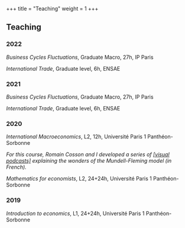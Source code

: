 +++
title = "Teaching"
weight = 1
+++

## Teaching

### 2022

*Business Cycles Fluctuations*, Graduate Macro, 27h, IP Paris

*International Trade*, Graduate level, 6h, ENSAE

### 2021

*Business Cycles Fluctuations*, Graduate Macro, 27h, IP Paris

*International Trade*, Graduate level, 6h, ENSAE

### 2020

*International Macroeconomics*, L2, 12h, Université Paris 1 Panthéon-Sorbonne

*For this course, Romain Cosson and I developed a series of [[visual podcasts]](https://www.youtube.com/watch?v=gQeRlaMAz3E&list=PL9bGQcoqkNOdjhTuSBjOWVNt-25S4EP6j) explaining the wonders of the Mundell-Fleming model (in French).*

*Mathematics for economists*, L2, 24+24h, Université Paris 1 Panthéon-Sorbonne

### 2019

*Introduction to economics*, L1, 24+24h, Université Paris 1 Panthéon-Sorbonne

